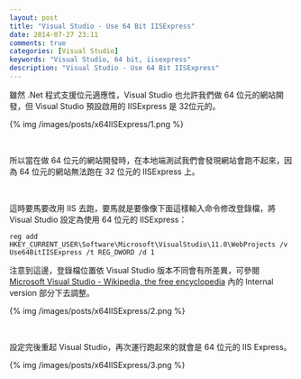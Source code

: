 ```yaml
---
layout: post
title: "Visual Studio - Use 64 Bit IISExpress"
date: 2014-07-27 23:11
comments: true
categories: [Visual Studio]
keywords: "Visual Studio, 64 bit, iisexpress"
description: "Visual Studio - Use 64 Bit IISExpress"
---
```


雖然 .Net 程式支援位元適應性，Visual Studio 也允許我們做 64 位元的網站開發，但 Visual Studio 預設啟用的 IISExpress 是 32位元的。  

<!-- More -->

{% img /images/posts/x64IISExpress/1.png %}

<br/>


所以當在做 64 位元的網站開發時，在本地端測試我們會發現網站會跑不起來，因為 64 位元的網站無法跑在 32 位元的 IISExpress 上。

<br/>


這時要馬要改用 IIS 去跑，要馬就是要像像下面這樣輸入命令修改登錄檔，將 Visual Studio 設定為使用 64 位元的 IISExpress：

    reg add HKEY_CURRENT_USER\Software\Microsoft\VisualStudio\11.0\WebProjects /v Use64BitIISExpress /t REG_DWORD /d 1

注意到這邊，登錄檔位置依 Visual Studio 版本不同會有所差異，可參閱 [Microsoft Visual Studio - Wikipedia, the free encyclopedia](http://en.wikipedia.org/wiki/Microsoft_Visual_Studio) 內的 Internal version 部分下去調整。  

{% img /images/posts/x64IISExpress/2.png %}

<br/>


設定完後重起 Visual Studio，再次運行跑起來的就會是 64 位元的 IIS Express。

{% img /images/posts/x64IISExpress/3.png %}
